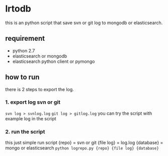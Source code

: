 # lrtodb
this is an python script that save svn or git log to mongodb or elasticsearch.

## requirement
- python 2.7
- elasticsearch or mongodb
- elasticsearch python client or pymongo

## how to run
there is 2 steps to export the log.

### 1. export log svn or git
`svn log > svnlog.log` 
`git log > gitlog.log`
you can try the script with example log in the script

### 2. run the script
this just simple run script
{repo} = svn or git
{file log} = log.log
{database} = mongo or elasticsearch
`python logrepo.py {repo} {file log} {database}`